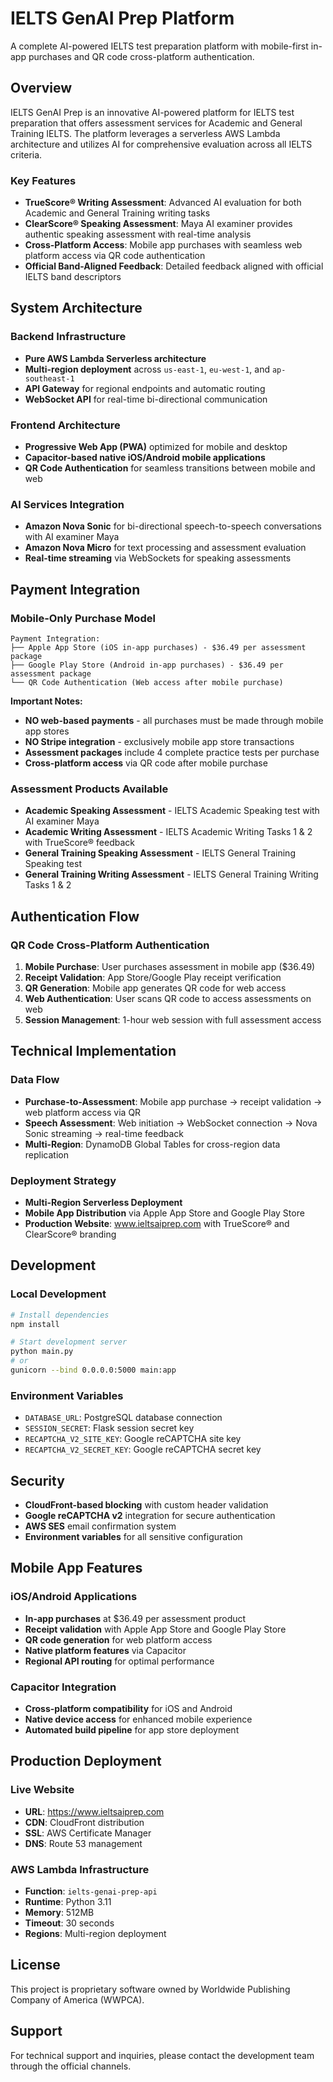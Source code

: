 # IELTS GenAI Prep Platform

A complete AI-powered IELTS test preparation platform with mobile-first in-app purchases and QR code cross-platform authentication.

## Overview

IELTS GenAI Prep is an innovative AI-powered platform for IELTS test preparation that offers assessment services for Academic and General Training IELTS. The platform leverages a serverless AWS Lambda architecture and utilizes AI for comprehensive evaluation across all IELTS criteria.

### Key Features

- **TrueScore® Writing Assessment**: Advanced AI evaluation for both Academic and General Training writing tasks
- **ClearScore® Speaking Assessment**: Maya AI examiner provides authentic speaking assessment with real-time analysis
- **Cross-Platform Access**: Mobile app purchases with seamless web platform access via QR code authentication
- **Official Band-Aligned Feedback**: Detailed feedback aligned with official IELTS band descriptors

## System Architecture

### Backend Infrastructure
- **Pure AWS Lambda Serverless architecture**
- **Multi-region deployment** across `us-east-1`, `eu-west-1`, and `ap-southeast-1`
- **API Gateway** for regional endpoints and automatic routing
- **WebSocket API** for real-time bi-directional communication

### Frontend Architecture
- **Progressive Web App (PWA)** optimized for mobile and desktop
- **Capacitor-based native iOS/Android mobile applications**
- **QR Code Authentication** for seamless transitions between mobile and web

### AI Services Integration
- **Amazon Nova Sonic** for bi-directional speech-to-speech conversations with AI examiner Maya
- **Amazon Nova Micro** for text processing and assessment evaluation
- **Real-time streaming** via WebSockets for speaking assessments

## Payment Integration

### Mobile-Only Purchase Model
```
Payment Integration:
├── Apple App Store (iOS in-app purchases) - $36.49 per assessment package
├── Google Play Store (Android in-app purchases) - $36.49 per assessment package
└── QR Code Authentication (Web access after mobile purchase)
```

**Important Notes:**
- **NO web-based payments** - all purchases must be made through mobile app stores
- **NO Stripe integration** - exclusively mobile app store transactions
- **Assessment packages** include 4 complete practice tests per purchase
- **Cross-platform access** via QR code after mobile purchase

### Assessment Products Available
- **Academic Speaking Assessment** - IELTS Academic Speaking test with AI examiner Maya
- **Academic Writing Assessment** - IELTS Academic Writing Tasks 1 & 2 with TrueScore® feedback
- **General Training Speaking Assessment** - IELTS General Training Speaking test
- **General Training Writing Assessment** - IELTS General Training Writing Tasks 1 & 2

## Authentication Flow

### QR Code Cross-Platform Authentication
1. **Mobile Purchase**: User purchases assessment in mobile app ($36.49)
2. **Receipt Validation**: App Store/Google Play receipt verification
3. **QR Generation**: Mobile app generates QR code for web access
4. **Web Authentication**: User scans QR code to access assessments on web
5. **Session Management**: 1-hour web session with full assessment access

## Technical Implementation

### Data Flow
- **Purchase-to-Assessment**: Mobile app purchase → receipt validation → web platform access via QR
- **Speech Assessment**: Web initiation → WebSocket connection → Nova Sonic streaming → real-time feedback
- **Multi-Region**: DynamoDB Global Tables for cross-region data replication

### Deployment Strategy
- **Multi-Region Serverless Deployment**
- **Mobile App Distribution** via Apple App Store and Google Play Store
- **Production Website**: www.ieltsaiprep.com with TrueScore® and ClearScore® branding

## Development

### Local Development
```bash
# Install dependencies
npm install

# Start development server
python main.py
# or
gunicorn --bind 0.0.0.0:5000 main:app
```

### Environment Variables
- `DATABASE_URL`: PostgreSQL database connection
- `SESSION_SECRET`: Flask session secret key
- `RECAPTCHA_V2_SITE_KEY`: Google reCAPTCHA site key
- `RECAPTCHA_V2_SECRET_KEY`: Google reCAPTCHA secret key

## Security

- **CloudFront-based blocking** with custom header validation
- **Google reCAPTCHA v2** integration for secure authentication
- **AWS SES** email confirmation system
- **Environment variables** for all sensitive configuration

## Mobile App Features

### iOS/Android Applications
- **In-app purchases** at $36.49 per assessment product
- **Receipt validation** with Apple App Store and Google Play Store
- **QR code generation** for web platform access
- **Native platform features** via Capacitor
- **Regional API routing** for optimal performance

### Capacitor Integration
- **Cross-platform compatibility** for iOS and Android
- **Native device access** for enhanced mobile experience
- **Automated build pipeline** for app store deployment

## Production Deployment

### Live Website
- **URL**: https://www.ieltsaiprep.com
- **CDN**: CloudFront distribution
- **SSL**: AWS Certificate Manager
- **DNS**: Route 53 management

### AWS Lambda Infrastructure
- **Function**: `ielts-genai-prep-api`
- **Runtime**: Python 3.11
- **Memory**: 512MB
- **Timeout**: 30 seconds
- **Regions**: Multi-region deployment

## License

This project is proprietary software owned by Worldwide Publishing Company of America (WWPCA).

## Support

For technical support and inquiries, please contact the development team through the official channels.